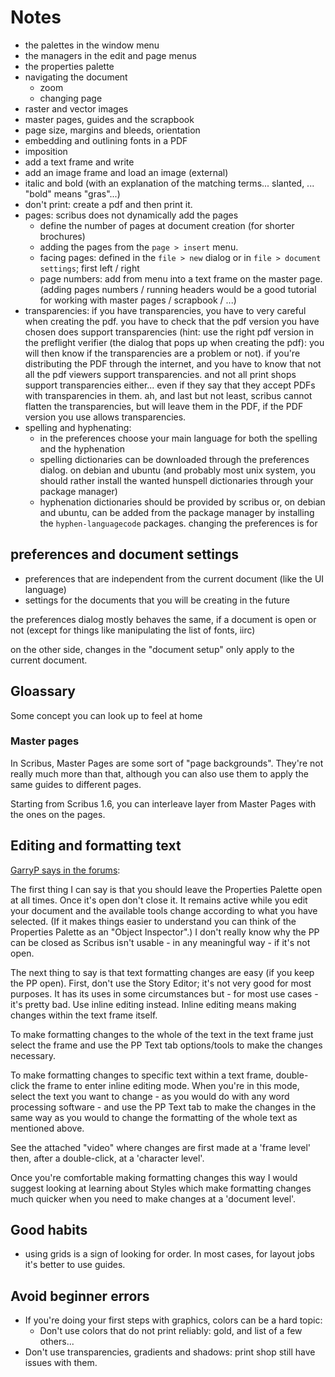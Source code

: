 # Notes

- the palettes in the window menu
- the managers in the edit and page menus
- the properties palette
- navigating the document
  - zoom
  - changing page
- raster and vector images
- master pages, guides and the scrapbook
- page size, margins and bleeds, orientation
- embedding and outlining fonts in a PDF
- imposition
- add a text frame and write
- add an image frame and load an image (external)
- italic and bold (with an explanation of the matching terms... slanted, ... "bold" means "gras"...)
- don't print: create a pdf and then print it.
- pages: scribus does not dynamically add the pages
  - define the number of pages at document creation (for shorter brochures)
  - adding the pages from the `page > insert` menu.
  - facing pages: defined in the `file > new` dialog or in `file > document settings`; first left / right
  - page numbers: add from menu into a text frame on the master page. (adding pages numbers / running headers would be a good tutorial for working with master pages / scrapbook / ...)
- transparencies: if you have transparencies, you have to very careful when creating the pdf. you have to check that the pdf version you have chosen does support transparencies (hint: use the right pdf version in the preflight verifier (the dialog that pops up when creating the pdf): you will then know if the transparencies are a problem or not). if you're distributing the PDF through the internet, and you have to know that not all the pdf viewers support transparencies. and not all print shops support transparencies either... even if they say that they accept PDFs with transparencies in them. ah, and last but not least, scribus cannot flatten the transparencies, but will leave them in the PDF, if the PDF version you use allows transparencies.
- spelling and hyphenating:
  - in the preferences choose your main language for both the spelling and the hyphenation
  - spelling dictionaries can be downloaded through the preferences dialog. on debian and ubuntu (and probably most unix system, you should rather install the wanted hunspell dictionaries through your package manager)
  - hyphenation dictionaries should be provided by scribus or, on debian and ubuntu, can be added from the package manager by installing the `hyphen-languagecode` packages.
changing the preferences is for

## preferences and document settings
- preferences that are independent from the current document (like the
  UI language)
- settings for the documents that you will be creating in the future

the preferences dialog mostly behaves the same, if a document is open or
not (except for things like manipulating the list of fonts, iirc)

on the other side, changes in the "document setup" only apply to the
current document.

## Gloassary

Some concept you can look up to feel at home

### Master pages

In Scribus, Master Pages are some sort of "page backgrounds". They're not really much more than that, although you can also use them to apply the same guides to different pages.

Starting from Scribus 1.6, you can interleave layer from Master Pages with the ones on the pages.

## Editing and formatting text

[GarryP says in the forums](http://forums.scribus.net/index.php/topic,2249.msg10304.html#msg10304):

The first thing I can say is that you should leave the Properties Palette open at all times. Once it's open don't close it. It remains active while you edit your document and the available tools change according to what you have selected. (If it makes things easier to understand you can think of the Properties Palette as an "Object Inspector".) I don't really know why the PP can be closed as Scribus isn't usable - in any meaningful way - if it's not open.

The next thing to say is that text formatting changes are easy (if you keep the PP open). First, don't use the Story Editor; it's not very good for most purposes. It has its uses in some circumstances but - for most use cases - it's pretty bad. Use inline editing instead. Inline editing means making changes within the text frame itself.

To make formatting changes to the whole of the text in the text frame just select the frame and use the PP Text tab options/tools to make the changes necessary.

To make formatting changes to specific text within a text frame, double-click the frame to enter inline editing mode. When you're in this mode, select the text you want to change - as you would do with any word processing software - and use the PP Text tab to make the changes in the same way as you would to change the formatting of the whole text as mentioned above.

See the attached "video" where changes are first made at a 'frame level' then, after a double-click, at a 'character level'.

Once you're comfortable making formatting changes this way I would suggest looking at learning about Styles which make formatting changes much quicker when you need to make changes at a 'document level'.

## Good habits

- using grids is a sign of looking for order. In most cases, for layout jobs it's better to use guides.

## Avoid beginner errors

- If you're doing your first steps with graphics, colors can be a hard topic:
  - Don't use colors that do not print reliably: gold, and list of a few others...
- Don't use transparencies, gradients and shadows: print shop still have issues with them.
